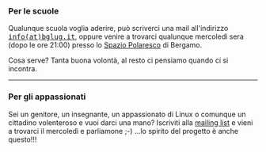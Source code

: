 ### Per le scuole

Qualunque scuola voglia aderire, può scriverci una mail all'indirizzo
[<tt>info(at)bglug.it</tt>](mailto:info[at]bglug.it), oppure venire a trovarci
qualunque mercoledì sera (dopo le ore 21:00) presso lo [Spazio
Polaresco](http://giovani.bg.it/spazio-polaresco/) di Bergamo.

Cosa serve? Tanta buona volontà, al resto ci pensiamo quando ci si incontra.

-----

### Per gli appassionati

Sei un genitore, un insegnante, un appassionato di Linux o comunque un
cittadino volenteroso e vuoi darci una mano? Iscriviti alla
[mailing list](https://groups.google.com/forum/#!forum/bglug-scuole) e vieni
a trovarci il mercoledì e parliamone ;-)
...lo spirito del progetto è anche questo!!!
